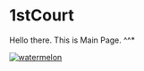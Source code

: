 
# 1stCourt

Hello there. This is Main Page.
^^*

[![watermelon](http://www.jlcxwb.com.cn/society/img/attachement/jpg/site3/20140707/90fba600ab991524a69e07.jpg)](https://youtu.be/8ac5U4fFf5o)
